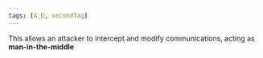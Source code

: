 ```yaml
---
tags: [A_D, secondTag]
---
```

This allows an attacker to intercept and modify communications, acting as **man-in-the-middle**